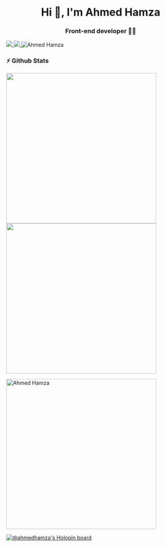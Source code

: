 <h1 align="center">Hi 👋, I'm Ahmed Hamza</h1>
<h3 align="center">Front-end developer 👨‍💻</h3>

<a href="https://www.linkedin.com/in/ahmedhamzaarif/" target="_blank">
    <img src="https://img.shields.io/badge/LINKEDIN-12100E?logo=linkedin&color=blue&logoColor=white" />
</a>
<a href="http://ahmedhamzaarif.netlify.app/" target="_blank">
    <img src="https://img.shields.io/badge/WEBSITE-12100E?logo=html5&color=333333&logoColor=white" />
</a>
<a> <img src="https://komarev.com/ghpvc/?username=ahmedhamzaarif&label=Profile%20views&color=0e75b6&style=flat" alt="Ahmed Hamza" /> </a>

### ⚡️ Github Stats
<p>
  <img width="400px" src="https://github-readme-stats.vercel.app/api?username=ahmedhamzaarif&show_icons=true&theme=nightowl&hide_border=true&bg_color=1F222E" />
  <img width="400px" src="https://github-readme-streak-stats.herokuapp.com?user=ahmedhamzaarif&theme=nightowl&hide_border=true&fire=C77800&ring=DD910B&background=1F222E" />
</p>
<p><img width="400px" src="https://github-readme-stats.vercel.app/api/top-langs?username=ahmedhamzaarif&show_icons=true&locale=en&layout=compact" alt="Ahmed Hamza" /></p>

[![@ahmedhamza's Holopin board](https://holopin.me/ahmedhamza)](https://holopin.io/@ahmedhamza)
